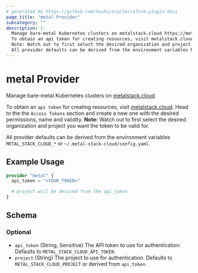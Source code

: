 ```yaml
---
# generated by https://github.com/hashicorp/terraform-plugin-docs
page_title: "metal Provider"
subcategory: ""
description: |-
  Manage bare-metal Kubernetes clusters on metalstack.cloud https://metalstack.cloud.
  To obtain an api token for creating resources, visit metalstack.cloud https://metalstack.cloud. Head to the the Access Tokens section and create a new one with the desired permissions, name and validity.
  Note: Watch out to first select the desired organization and project you want the token to be valid for.
  All provider defaults can be derived from the environment variables METAL_STACK_CLOUD_* or ~/.metal-stack-cloud/config.yaml.
---
```


# metal Provider

Manage bare-metal Kubernetes clusters on [metalstack.cloud](https://metalstack.cloud).

To obtain an `api token` for creating resources, visit [metalstack.cloud](https://metalstack.cloud). Head to the the `Access Tokens` section and create a new one with the desired permissions, name and validity. 
**Note:** Watch out to first select the desired organization and project you want the token to be valid for. 

All provider defaults can be derived from the environment variables `METAL_STACK_CLOUD_*` or `~/.metal-stack-cloud/config.yaml`.

## Example Usage

```terraform
provider "metal" {
  api_token = "<YOUR_TOKEN>"

  # project will be derived from the api_token
}
```

<!-- schema generated by tfplugindocs -->
## Schema

### Optional

- `api_token` (String, Sensitive) The API token to use for authentication. Defaults to `METAL_STACK_CLOUD_API_TOKEN`.
- `project` (String) The project to use for authentication. Defaults to `METAL_STACK_CLOUD_PROJECT` or derived from `api_token`.
